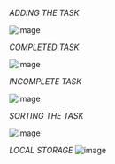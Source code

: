 *ADDING THE TASK*

![image](https://github.com/AnuragSingh24/Todo-App-React/assets/145691945/95b90b0c-0971-48bd-94c1-5abf71277db8)


*COMPLETED TASK*

![image](https://github.com/AnuragSingh24/Todo-App-React/assets/145691945/a90c8342-8cbf-493f-85f7-039e0f20d285)


*INCOMPLETE TASK*

![image](https://github.com/AnuragSingh24/Todo-App-React/assets/145691945/fe7c2340-a2a4-4cca-a4f8-1ec13dc09844)




*SORTING THE TASK*

![image](https://github.com/AnuragSingh24/Todo-App-React/assets/145691945/54a14924-be55-4c6e-ad3e-95fb84a0acd7)



*LOCAL STORAGE*
![image](https://github.com/AnuragSingh24/Todo-App-React/assets/145691945/1ca96a3c-bcd3-40ef-9016-270865dfc760)
